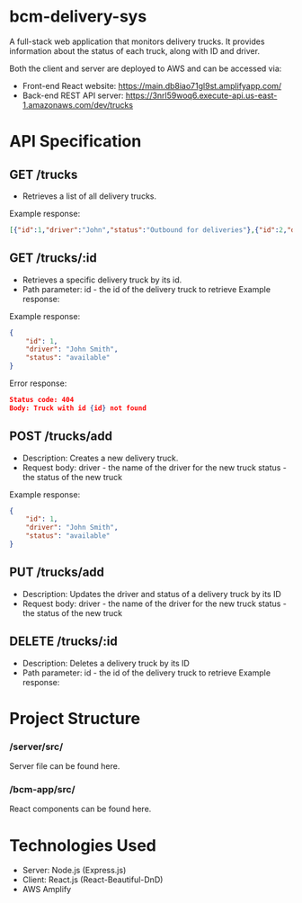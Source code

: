 # bcm-delivery-sys

A full-stack web application that monitors delivery trucks. It provides information about the status of each truck, along with ID and driver.

Both the client and server are deployed to AWS and can be accessed via:

- Front-end React website: https://main.db8iao71gl9st.amplifyapp.com/
- Back-end REST API server: https://3nrl59woq6.execute-api.us-east-1.amazonaws.com/dev/trucks

# API Specification
## GET /trucks
- Retrieves a list of all delivery trucks.

Example response:

```json
[{"id":1,"driver":"John","status":"Outbound for deliveries"},{"id":2,"driver":"Jane","status":"Outbound for deliveries"},{"id":3,"driver":"Bob","status":"Outbound for deliveries"},{"id":4,"driver":"Samantha","status":"Outbound for deliveries"}]
```

## GET /trucks/:id

- Retrieves a specific delivery truck by its id.
- Path parameter: id - the id of the delivery truck to retrieve
    Example response:

Example response:

```json
{
    "id": 1,
    "driver": "John Smith",
    "status": "available"
}
```

Error response:
```json
Status code: 404
Body: Truck with id {id} not found
```

## POST /trucks/add

- Description: Creates a new delivery truck.
- Request body:
driver - the name of the driver for the new truck
status - the status of the new truck

Example response:

```json
{
    "id": 1,
    "driver": "John Smith",
    "status": "available"
}
```

## PUT /trucks/add

- Description: Updates the driver and status of a delivery truck by its ID
- Request body:
driver - the name of the driver for the new truck
status - the status of the new truck


## DELETE /trucks/:id

- Description: Deletes a delivery truck by its ID
- Path parameter: id - the id of the delivery truck to retrieve
Example response:

# Project Structure

### /server/src/
Server file can be found here.

### /bcm-app/src/
React components can be found here.

# Technologies Used
- Server: Node.js (Express.js)
- Client: React.js (React-Beautiful-DnD)
- AWS Amplify
